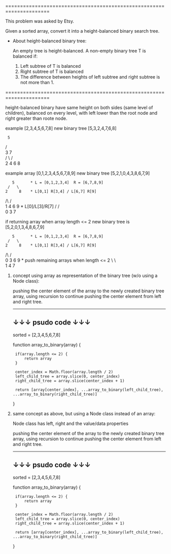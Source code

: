 =====================================================================

This problem was asked by Etsy.

Given a sorted array, convert it into a height-balanced binary search tree.


* About height-balanced binary tree:

    An empty tree is height-balanced. A non-empty binary tree T is balanced if:
    1) Left subtree of T is balanced
    2) Right subtree of T is balanced
    3) The difference between heights of left subtree and right subtree is not more than 1. 

=====================================================================

height-balanced binary have same height on both sides (same level of children), balanced on every level, with left lower than the root node and right greater than roote node.  

example [2,3,4,5,6,7,8] 
new binary tree [5,3,2,4,7,6,8]

     5
   /   \
  3     7   
 / \   / \
2   4 6   8

example array [0,1,2,3,4,5,6,7,8,9] 
new binary tree [5,2,1,0,4,3,8,6,7,9]  

       5       * L = [0,1,2,3,4]  R = [6,7,8,9]
     /   \
    2     8    * L[0,1] R[3,4] / L[6,7] R[9]
   /\     /\
  1  4   6  9  * L[0]/L[3]/R[7]
 /   /    \
0   3      7

if returning array when array length <= 2
new binary tree is [5,2,0,1,3,4,8,6,7,9]

       5       * L = [0,1,2,3,4]  R = [6,7,8,9]
     /   \
    2     8    * L[0,1] R[3,4] / L[6,7] R[9]
   /\     /\
  0  3   6  9  * push remaining arrays when length <= 2
   \  \   \
    1  4   7

1. concept using array as representation of the binary tree (w/o using a Node class):

    pushing the center element of the array to the newly created binary tree array, using recursion to continue pushing the center element from left and right tree.  


    ----------------------
    ↓↓↓   psudo code   ↓↓↓
    ----------------------


    sorted = [2,3,4,5,6,7,8]

    function array_to_binary(array) {

        if(array.length <= 2) {
            return array
        }

        center_index = Math.floor(array.length / 2)
        left_child_tree = array.slice(0, center_index)
        right_child_tree = array.slice(center_index + 1)

        return [array[center_index], ...array_to_binary(left_child_tree), ...array_to_binary(right_child_tree)]
        
    }

2. same concept as above, but using a Node class instead of an array:

    Node class has left, right and the value/data properties

  

    pushing the center element of the array to the newly created binary tree array, using recursion to continue pushing the center element from left and right tree.  


    ----------------------
    ↓↓↓   psudo code   ↓↓↓
    ----------------------


    sorted = [2,3,4,5,6,7,8]

    function array_to_binary(array) {

        if(array.length <= 2) {
            return array
        }

        center_index = Math.floor(array.length / 2)
        left_child_tree = array.slice(0, center_index)
        right_child_tree = array.slice(center_index + 1)

        return [array[center_index], ...array_to_binary(left_child_tree), ...array_to_binary(right_child_tree)]
        
    }


